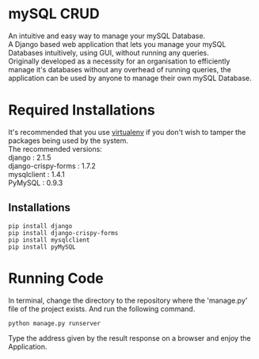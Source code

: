 # mySQL CRUD

An intuitive and easy way to manage your mySQL Database.\
A Django based web application that lets you manage your mySQL Databases intuitively, using GUI, without running any queries. \
Originally developed as a necessity for an organisation to efficiently manage it's databases without any overhead of running
queries, the application can be used by anyone to manage their own mySQL Database. 

# Required Installations
It's recommended that you use [virtualenv](https://docs.python-guide.org/dev/virtualenvs/) if you don't wish to tamper the
packages being used by the system.\
The recommended versions: \
django : 2.1.5 \
django-crispy-forms : 1.7.2 \
mysqlclient : 1.4.1 \
PyMySQL : 0.9.3 

## Installations 

`pip install django` \
`pip install django-crispy-forms` \
`pip install mysqlclient` \
`pip install pyMySQL`  

# Running Code
In terminal, change the directory to the repository where the 'manage.py' file of the project exists. And run the following
command.

`python manage.py runserver`

Type the address given by the result response on a browser and enjoy the Application.
